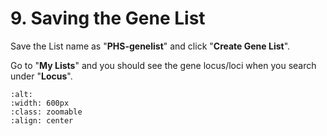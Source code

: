 # 9. Saving the Gene List

Save the List name as "**PHS-genelist**" and click "**Create Gene List**".

Go to "**My Lists**" and you should see the gene locus/loci when you search under "**Locus**".

```{image} /_static/image19.png
:alt:
:width: 600px
:class: zoomable
:align: center
```
